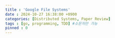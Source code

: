 ```yaml
---
title : 'Google File Systems'
date : 2024-10-27 16:38:00 +0900
categories: [Distributed Systems, Paper Review]
tags : [go, programming, TDD] #소문자만 가능
pinned : 0
---
```



